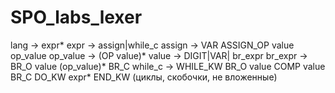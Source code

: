 # SPO_labs_lexer
lang -> expr*
expr -> assign|while_c
assign -> VAR ASSIGN_OP value op_value
op_value -> (OP value)*
value -> DIGIT|VAR| br_expr
br_expr -> BR_O value (op_value)* BR_C
while_c -> WHILE_KW BR_O value COMP value BR_C DO_KW expr* END_KW
(циклы, скобочки, не вложенные)
